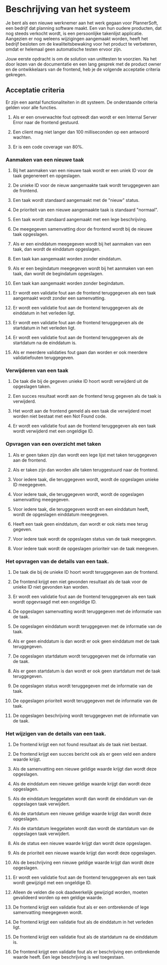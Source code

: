# Beschrijving van het systeem
Je bent als een nieuwe werknemer aan het werk gegaan voor PlannerSoft, een bedrijf dat planning
software maakt. Een van hun oudere producten, dat nog steeds verkocht wordt, is een persoonlijke
takenlijst applicatie. Aangezien er nog weleens wijzigingen aangemaakt worden, heeft het bedrijf
besloten om de kwaliteitsbewaking voor het product te verbeteren, omdat er helemaal geen
automatische testen ervoor zijn.

Jouw eerste opdracht is om de solution van unittesten te voorzien. Na het door lezen van de
documentatie en een lang gesprek met de product owner en de ontwikkelaars van de frontend,
heb je de volgende acceptatie criteria gekregen.

## Acceptatie criteria
Er zijn een aantal functionaliteiten in dit systeem. De onderstaande criteria gelden voor
alle functies.

1) Als er een onverwachte fout optreedt dan wordt er een Internal Server Error naar de frontend gestuurd.

2) Een client mag niet langer dan 100 milliseconden op een antwoord wachten.

3) Er is een code coverage van 80%.

### Aanmaken van een nieuwe taak
1) Bij het aanmaken van een nieuwe taak wordt er een uniek ID voor de taak gegenereert en opgeslagen.

2) De unieke ID voor de nieuw aangemaakte taak wordt teruggegeven aan de frontend.

3) Een taak wordt standaard aangemaakt met de "nieuw" status.

4) De prioriteit van een nieuwe aangemaakte taak is standaard "normaal".

5) Een taak wordt standaard aangemaakt met een lege beschrijving.

6) De meegegeven samenvatting door de frontend wordt bij de nieuwe taak opgeslagen.

7) Als er een einddatum meegegeven wordt bij het aanmaken van een taak, dan wordt de einddatum opgeslagen.

8) Een taak kan aangemaakt worden zonder einddatum.

9) Als er een begindatum meegegeven wordt bij het aanmaken van een taak, dan wordt de begindatum opgeslagen.

10) Een taak kan aangemaakt worden zonder begindatum.

11) Er wordt een validatie fout aan de frontend teruggegeven als een taak aangemaakt wordt zonder een samenvatting.

12) Er wordt een validatie fout aan de frontend teruggegeven als de einddatum in het verleden ligt.

13) Er wordt een validatie fout aan de frontend teruggegeven als de startdatum in het verleden ligt.

14) Er wordt een validatie fout aan de frontend teruggegeven als de startdatum na de einddatum is.

15) Als er meerdere validaties fout gaan dan worden er ook meerdere validatiefouten teruggegeven.


### Verwijderen van een taak
1) De taak die bij de gegeven unieke ID hoort wordt verwijderd uit de opgeslagen taken.

2) Een succes resultaat wordt aan de frontend terug gegeven als de taak is verwijderd.

3) Het wordt aan de frontend gemeld als een taak die verwijderd moet worden niet bestaat met een Not Found code.

4) Er wordt een validatie fout aan de frontend teruggegeven als een taak wordt verwijderd met een ongeldige ID. 


### Opvragen van een overzicht met taken
1) Als er geen taken zijn dan wordt een lege lijst met taken teruggegeven aan de frontend.

2) Als er taken zijn dan worden alle taken teruggestuurd naar de frontend.

3) Voor iedere taak, die teruggegeven wordt, wordt de opgeslagen unieke ID meegegeven.

4) Voor iedere taak, die teruggegeven wordt, wordt de opgeslagen samenvatting meegegeven.

5) Voor iedere taak, die teruggegeven wordt en een einddatum heeft, wordt de opgeslagen einddatum meegegeven.

6) Heeft een taak geen einddatum, dan wordt er ook niets mee terug gegeven.

7) Voor iedere taak wordt de opgeslagen status van de taak meegegevn.

8) Voor iedere taak wordt de opgeslagen prioriteir van de taak meegeven.


### Het opvragen van de details van een taak.
1) De taak die bij de unieke ID hoort wordt teruggegeven aan de frontend.

2) De frontend krijgt een niet gevonden resultaat als de taak voor de unieke ID niet gevonden kan worden.

3) Er wordt een validatie fout aan de frontend teruggegeven als een taak wordt opgevraagd met een ongeldige ID.

4) De opgeslagen samenvatting wordt teruggegeven met de informatie van de taak.

5) De opgeslagen einddatum wordt teruggegeven met de informatie van de taak.

6) Als er geen einddatum is dan wordt er ook geen einddatum met de taak teruggegeven.

7) De opgeslagen startdatum wordt teruggegeven met de informatie van de taak.

8) Als er geen startdatum is dan wordt er ook geen startdatum met de taak teruggegeven.

9) De opgeslagen status wordt teruggegeven met de informatie van de taak.

10) De opgeslagen prioriteit wordt teruggegeven met de informatie van de taak.

11) De opgeslagen beschrijving wordt teruggegeven met de informatie van de taak.


### Het wijzigen van de details van een taak.
1) De frontend krijgt een not found resultaat als de taak niet bestaat.

2) De frontend krijgt een succes bericht ook als er geen veld een andere waarde krijgt.

3) Als de samenvatting een nieuwe geldige waarde krijgt dan wordt deze opgeslagen.

4) Als de einddatum een nieuwe geldige waarde krijgt dan wordt deze opgeslagen.

5) Als de einddatum leeggelaten wordt dan wordt de einddatum van de opgeslagen taak verwijdert.

6) Als de startdatum een nieuwe geldige waarde krijgt dan wordt deze opgeslagen.

7) Als de startdatum leeggelaten wordt dan wordt de startdatum van de opgeslagen taak verwijdert.

8) Als de status een nieuwe waarde krijgt dan wordt deze opgeslagen.

9) Als de prioriteit een nieuwe waarde krijgt dan wordt deze opgeslagen.

10) Als de beschrijving een nieuwe geldige waarde krijgt dan wordt deze opgeslagen.

11) Er wordt een validatie fout aan de frontend teruggegeven als een taak wordt gewijzigd met een ongeldige ID.

12) Alleen de velden die ook daadwerkelijk gewijzigd worden, moeten gevalideerd worden op een geldige waarde.

13) De frontend krijgt een validatie fout als er een ontbrekende of lege samenvatting meegegeven wordt.

14) De frontend krijgt een validatie fout als de einddatum in het verleden ligt.

15) De frontend krijgt een validatie fout als de startdatum na de einddatum is.

16) De frontend krijgt een validatie fout als er beschrijving een ontbrekende waarde heeft. Een lege beschrijving is wel toegestaan.
